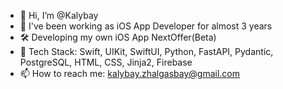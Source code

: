 - 👋 Hi, I’m @Kalybay
- 👀 I've been working as iOS App Developer for almost 3 years
- 🛠️ Developing my own iOS App NextOffer(Beta)
- 🌱 Tech Stack: Swift, UIKit, SwiftUI, Python, FastAPI, Pydantic, PostgreSQL, HTML, CSS, Jinja2, Firebase
- 📫 How to reach me: kalybay.zhalgasbay@gmail.com

<!---
KalyStream/KalyStream is a ✨ special ✨ repository because its `README.md` (this file) appears on your GitHub profile.
You can click the Preview link to take a look at your changes.
--->
